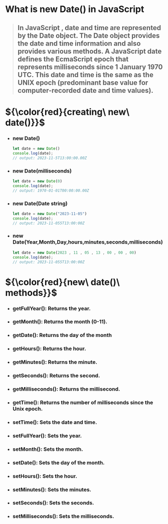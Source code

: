# What is __new Date()__ in JavaScript
> ## In JavaScript , date and time are represented by the Date object. The Date object provides the date and time information and also provides various methods. A JavaScript date defines the EcmaScript epoch that represents milliseconds since 1 January 1970 UTC. This date and time is the same as the UNIX epoch (predominant base value for computer-recorded date and time values).

# ${\color{red}{creating\ new\ date()}}$
* ### new Date()
  ```JavaScript
  let date = new Date()
  console.log(date);
  // output: 2023-11-5T13:00:00.00Z
   ```
* ### new Date(milliseconds)
  ```JavaScript
  let date = new Date(0)
  console.log(date);
  // output: 1970-01-01T00:00:00.00Z
   ```
* ### new Date(Date string)
  ```JavaScript
  let date = new Date("2023-11-05")
  console.log(date);
  // output: 2023-11-055T13:00:00Z
   ```
* ### new Date(Year,Month,Day,hours,minutes,seconds,milliseconds)
  ```JavaScript
  let date = new Date(2023 , 11 , 05 , 13 , 00 , 00 , 00)
  console.log(date);
  // output: 2023-11-055T13:00:00Z
   ```
# ${\color{red}{new\ date()\ methods}}$
* ### getFullYear(): Returns the year.
* ### getMonth(): Returns the month (0-11).
* ### getDate(): Returns the day of the month
* ### getHours(): Returns the hour.
* ### getMinutes(): Returns the minute.
* ### getSeconds(): Returns the second.
* ### getMilliseconds(): Returns the millisecond.
* ### getTime(): Returns the number of milliseconds since the Unix epoch.
* ### setTime(): Sets the date and time.
* ### setFullYear(): Sets the year.
* ### setMonth(): Sets the month.
* ### setDate(): Sets the day of the month.
* ### setHours(): Sets the hour.
* ### setMinutes(): Sets the minutes.
* ### setSeconds(): Sets the seconds.
* ### setMilliseconds(): Sets the milliseconds.

  
  
